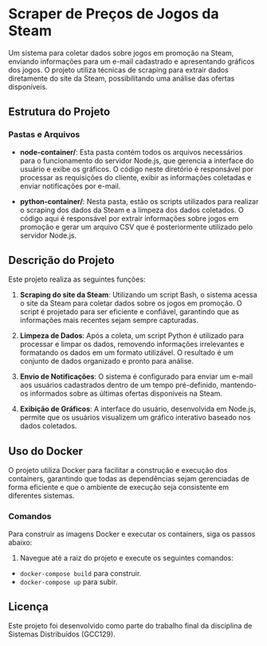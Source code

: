 # Scraper de Preços de Jogos da Steam

Um sistema para coletar dados sobre jogos em promoção na Steam, enviando informações para um e-mail cadastrado e apresentando gráficos dos jogos. O projeto utiliza técnicas de scraping para extrair dados diretamente do site da Steam, possibilitando uma análise das ofertas disponíveis.

## Estrutura do Projeto

### Pastas e Arquivos

- **node-container/**: Esta pasta contém todos os arquivos necessários para o funcionamento do servidor Node.js, que gerencia a interface do usuário e exibe os gráficos. O código neste diretório é responsável por processar as requisições do cliente, exibir as informações coletadas e enviar notificações por e-mail.

- **python-container/**: Nesta pasta, estão os scripts utilizados para realizar o scraping dos dados da Steam e a limpeza dos dados coletados. O código aqui é responsável por extrair informações sobre jogos em promoção e gerar um arquivo CSV que é posteriormente utilizado pelo servidor Node.js.

## Descrição do Projeto

Este projeto realiza as seguintes funções:

1. **Scraping do site da Steam**: Utilizando um script Bash, o sistema acessa o site da Steam para coletar dados sobre os jogos em promoção. O script é projetado para ser eficiente e confiável, garantindo que as informações mais recentes sejam sempre capturadas.

2. **Limpeza de Dados**: Após a coleta, um script Python é utilizado para processar e limpar os dados, removendo informações irrelevantes e formatando os dados em um formato utilizável. O resultado é um conjunto de dados organizado e pronto para análise.

3. **Envio de Notificações**: O sistema é configurado para enviar um e-mail aos usuários cadastrados dentro de um tempo pré-definido, mantendo-os informados sobre as últimas ofertas disponíveis na Steam.

4. **Exibição de Gráficos**: A interface do usuário, desenvolvida em Node.js, permite que os usuários visualizem um gráfico interativo baseado nos dados coletados.

## Uso do Docker

O projeto utiliza Docker para facilitar a construção e execução dos containers, garantindo que todas as dependências sejam gerenciadas de forma eficiente e que o ambiente de execução seja consistente em diferentes sistemas.

### Comandos

Para construir as imagens Docker e executar os containers, siga os passos abaixo:

1. Navegue até a raiz do projeto e execute os seguintes comandos:
-   `docker-compose build` para construir.
-   `docker-compose up` para subir.


## Licença

Este projeto foi desenvolvido como parte do trabalho final da disciplina de Sistemas Distribuídos (GCC129).

